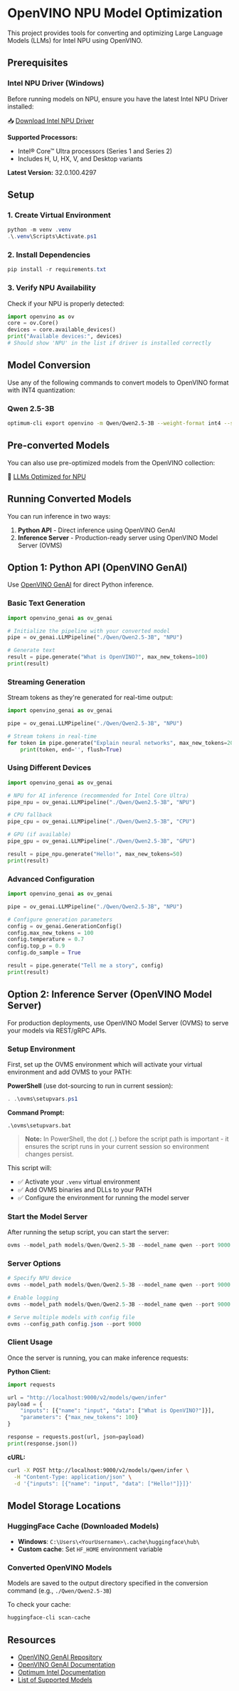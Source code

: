 # OpenVINO NPU Model Optimization

This project provides tools for converting and optimizing Large Language Models (LLMs) for Intel NPU using OpenVINO.

## Prerequisites

### Intel NPU Driver (Windows)

Before running models on NPU, ensure you have the latest Intel NPU Driver installed:

📥 [Download Intel NPU Driver](https://www.intel.com/content/www/us/en/download/794734/intel-npu-driver-windows.html)

**Supported Processors:**
- Intel® Core™ Ultra processors (Series 1 and Series 2)
- Includes H, U, HX, V, and Desktop variants

**Latest Version:** 32.0.100.4297

## Setup

### 1. Create Virtual Environment

```powershell
python -m venv .venv
.\.venv\Scripts\Activate.ps1
```

### 2. Install Dependencies

```powershell
pip install -r requirements.txt
```

### 3. Verify NPU Availability

Check if your NPU is properly detected:

```python
import openvino as ov
core = ov.Core()
devices = core.available_devices()
print("Available devices:", devices)
# Should show 'NPU' in the list if driver is installed correctly
```

## Model Conversion

Use any of the following commands to convert models to OpenVINO format with INT4 quantization:

### Qwen 2.5-3B

```bash
optimum-cli export openvino -m Qwen/Qwen2.5-3B --weight-format int4 --sym --ratio 1.0 --group-size 128 models/Qwen/Qwen2.5-3B
```

## Pre-converted Models

You can also use pre-optimized models from the OpenVINO collection:

🔗 [LLMs Optimized for NPU](https://huggingface.co/collections/OpenVINO/llms-optimized-for-npu-686e7f0bf7bc184bd71f8ba0)

## Running Converted Models

You can run inference in two ways:
1. **Python API** - Direct inference using OpenVINO GenAI
2. **Inference Server** - Production-ready server using OpenVINO Model Server (OVMS)

## Option 1: Python API (OpenVINO GenAI)

Use [OpenVINO GenAI](https://github.com/openvinotoolkit/openvino.genai) for direct Python inference.

### Basic Text Generation

```python
import openvino_genai as ov_genai

# Initialize the pipeline with your converted model
pipe = ov_genai.LLMPipeline("./Qwen/Qwen2.5-3B", "NPU")

# Generate text
result = pipe.generate("What is OpenVINO?", max_new_tokens=100)
print(result)
```

### Streaming Generation

Stream tokens as they're generated for real-time output:

```python
import openvino_genai as ov_genai

pipe = ov_genai.LLMPipeline("./Qwen/Qwen2.5-3B", "NPU")

# Stream tokens in real-time
for token in pipe.generate("Explain neural networks", max_new_tokens=200, stream=True):
    print(token, end='', flush=True)
```

### Using Different Devices

```python
import openvino_genai as ov_genai

# NPU for AI inference (recommended for Intel Core Ultra)
pipe_npu = ov_genai.LLMPipeline("./Qwen/Qwen2.5-3B", "NPU")

# CPU fallback
pipe_cpu = ov_genai.LLMPipeline("./Qwen/Qwen2.5-3B", "CPU")

# GPU (if available)
pipe_gpu = ov_genai.LLMPipeline("./Qwen/Qwen2.5-3B", "GPU")

result = pipe_npu.generate("Hello!", max_new_tokens=50)
print(result)
```

### Advanced Configuration

```python
import openvino_genai as ov_genai

pipe = ov_genai.LLMPipeline("./Qwen/Qwen2.5-3B", "NPU")

# Configure generation parameters
config = ov_genai.GenerationConfig()
config.max_new_tokens = 100
config.temperature = 0.7
config.top_p = 0.9
config.do_sample = True

result = pipe.generate("Tell me a story", config)
print(result)
```

## Option 2: Inference Server (OpenVINO Model Server)

For production deployments, use OpenVINO Model Server (OVMS) to serve your models via REST/gRPC APIs.

### Setup Environment

First, set up the OVMS environment which will activate your virtual environment and add OVMS to your PATH:

**PowerShell** (use dot-sourcing to run in current session):
```powershell
. .\ovms\setupvars.ps1
```

**Command Prompt:**
```batch
.\ovms\setupvars.bat
```

> **Note:** In PowerShell, the dot (`.`) before the script path is important - it ensures the script runs in your current session so environment changes persist.

This script will:
- ✅ Activate your `.venv` virtual environment
- ✅ Add OVMS binaries and DLLs to your PATH
- ✅ Configure the environment for running the model server

### Start the Model Server

After running the setup script, you can start the server:

```powershell
ovms --model_path models/Qwen/Qwen2.5-3B --model_name qwen --port 9000
```

### Server Options

```powershell
# Specify NPU device
ovms --model_path models/Qwen/Qwen2.5-3B --model_name qwen --port 9000 --target_device NPU

# Enable logging
ovms --model_path models/Qwen/Qwen2.5-3B --model_name qwen --port 9000 --log_level DEBUG

# Serve multiple models with config file
ovms --config_path config.json --port 9000
```

### Client Usage

Once the server is running, you can make inference requests:

**Python Client:**
```python
import requests

url = "http://localhost:9000/v2/models/qwen/infer"
payload = {
    "inputs": [{"name": "input", "data": ["What is OpenVINO?"]}],
    "parameters": {"max_new_tokens": 100}
}

response = requests.post(url, json=payload)
print(response.json())
```

**cURL:**
```bash
curl -X POST http://localhost:9000/v2/models/qwen/infer \
  -H "Content-Type: application/json" \
  -d '{"inputs": [{"name": "input", "data": ["Hello!"]}]}'
```

## Model Storage Locations

### HuggingFace Cache (Downloaded Models)
- **Windows**: `C:\Users\<YourUsername>\.cache\huggingface\hub\`
- **Custom cache**: Set `HF_HOME` environment variable

### Converted OpenVINO Models
Models are saved to the output directory specified in the conversion command (e.g., `./Qwen/Qwen2.5-3B`)

To check your cache:
```bash
huggingface-cli scan-cache
```

## Resources

- [OpenVINO GenAI Repository](https://github.com/openvinotoolkit/openvino.genai)
- [OpenVINO GenAI Documentation](https://openvinotoolkit.github.io/openvino.genai/)
- [Optimum Intel Documentation](https://huggingface.co/docs/optimum/intel/index)
- [List of Supported Models](https://github.com/openvinotoolkit/openvino.genai#supported-models)